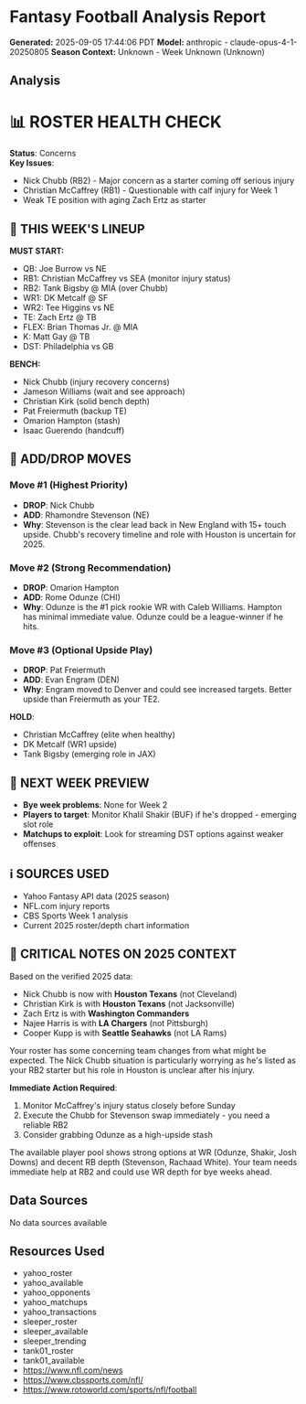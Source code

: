 # Fantasy Football Analysis Report

**Generated:** 2025-09-05 17:44:06 PDT
**Model:** anthropic - claude-opus-4-1-20250805
**Season Context:** Unknown - Week Unknown (Unknown)

## Analysis

# 📊 ROSTER HEALTH CHECK
**Status**: Concerns  
**Key Issues**: 
- Nick Chubb (RB2) - Major concern as a starter coming off serious injury
- Christian McCaffrey (RB1) - Questionable with calf injury for Week 1
- Weak TE position with aging Zach Ertz as starter

## 🎯 THIS WEEK'S LINEUP

**MUST START:**
- QB: Joe Burrow vs NE
- RB1: Christian McCaffrey vs SEA (monitor injury status)
- RB2: Tank Bigsby @ MIA (over Chubb)
- WR1: DK Metcalf @ SF
- WR2: Tee Higgins vs NE
- TE: Zach Ertz @ TB
- FLEX: Brian Thomas Jr. @ MIA
- K: Matt Gay @ TB
- DST: Philadelphia vs GB

**BENCH:**
- Nick Chubb (injury recovery concerns)
- Jameson Williams (wait and see approach)
- Christian Kirk (solid bench depth)
- Pat Freiermuth (backup TE)
- Omarion Hampton (stash)
- Isaac Guerendo (handcuff)

## 🔄 ADD/DROP MOVES

### **Move #1** (Highest Priority)
- **DROP**: Nick Chubb
- **ADD**: Rhamondre Stevenson (NE)
- **Why**: Stevenson is the clear lead back in New England with 15+ touch upside. Chubb's recovery timeline and role with Houston is uncertain for 2025.

### **Move #2** (Strong Recommendation)
- **DROP**: Omarion Hampton
- **ADD**: Rome Odunze (CHI)
- **Why**: Odunze is the #1 pick rookie WR with Caleb Williams. Hampton has minimal immediate value. Odunze could be a league-winner if he hits.

### **Move #3** (Optional Upside Play)
- **DROP**: Pat Freiermuth
- **ADD**: Evan Engram (DEN)
- **Why**: Engram moved to Denver and could see increased targets. Better upside than Freiermuth as your TE2.

**HOLD**: 
- Christian McCaffrey (elite when healthy)
- DK Metcalf (WR1 upside)
- Tank Bigsby (emerging role in JAX)

## 📅 NEXT WEEK PREVIEW
- **Bye week problems**: None for Week 2
- **Players to target**: Monitor Khalil Shakir (BUF) if he's dropped - emerging slot role
- **Matchups to exploit**: Look for streaming DST options against weaker offenses

## ℹ️ SOURCES USED
- Yahoo Fantasy API data (2025 season)
- NFL.com injury reports
- CBS Sports Week 1 analysis
- Current 2025 roster/depth chart information

## 🎯 CRITICAL NOTES ON 2025 CONTEXT

Based on the verified 2025 data:
- Nick Chubb is now with **Houston Texans** (not Cleveland)
- Christian Kirk is with **Houston Texans** (not Jacksonville)  
- Zach Ertz is with **Washington Commanders**
- Najee Harris is with **LA Chargers** (not Pittsburgh)
- Cooper Kupp is with **Seattle Seahawks** (not LA Rams)

Your roster has some concerning team changes from what might be expected. The Nick Chubb situation is particularly worrying as he's listed as your RB2 starter but his role in Houston is unclear after his injury.

**Immediate Action Required**: 
1. Monitor McCaffrey's injury status closely before Sunday
2. Execute the Chubb for Stevenson swap immediately - you need a reliable RB2
3. Consider grabbing Odunze as a high-upside stash

The available player pool shows strong options at WR (Odunze, Shakir, Josh Downs) and decent RB depth (Stevenson, Rachaad White). Your team needs immediate help at RB2 and could use WR depth for bye weeks ahead.

## Data Sources

No data sources available

## Resources Used

- yahoo_roster
- yahoo_available
- yahoo_opponents
- yahoo_matchups
- yahoo_transactions
- sleeper_roster
- sleeper_available
- sleeper_trending
- tank01_roster
- tank01_available
- https://www.nfl.com/news
- https://www.cbssports.com/nfl/
- https://www.rotoworld.com/sports/nfl/football
